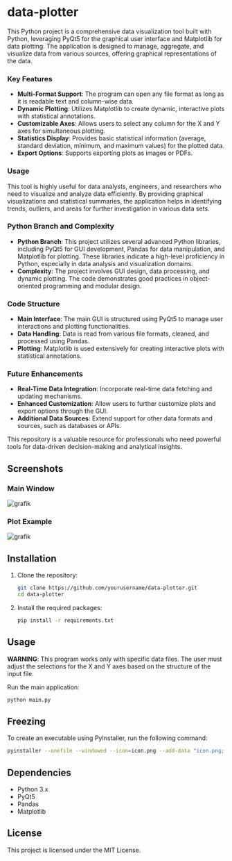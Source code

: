 # data-plotter

This Python project is a comprehensive data visualization tool built with Python, leveraging PyQt5 for the graphical user interface and Matplotlib for data plotting. The application is designed to manage, aggregate, and visualize data from various sources, offering graphical representations of the data.

### Key Features

- **Multi-Format Support**: The program can open any file format as long as it is readable text and column-wise data.
- **Dynamic Plotting**: Utilizes Matplotlib to create dynamic, interactive plots with statistical annotations.
- **Customizable Axes**: Allows users to select any column for the X and Y axes for simultaneous plotting.
- **Statistics Display**: Provides basic statistical information (average, standard deviation, minimum, and maximum values) for the plotted data.
- **Export Options**: Supports exporting plots as images or PDFs.

### Usage

This tool is highly useful for data analysts, engineers, and researchers who need to visualize and analyze data efficiently. By providing graphical visualizations and statistical summaries, the application helps in identifying trends, outliers, and areas for further investigation in various data sets.

### Python Branch and Complexity

- **Python Branch**: This project utilizes several advanced Python libraries, including PyQt5 for GUI development, Pandas for data manipulation, and Matplotlib for plotting. These libraries indicate a high-level proficiency in Python, especially in data analysis and visualization domains.
- **Complexity**: The project involves GUI design, data processing, and dynamic plotting. The code demonstrates good practices in object-oriented programming and modular design.

### Code Structure

- **Main Interface**: The main GUI is structured using PyQt5 to manage user interactions and plotting functionalities.
- **Data Handling**: Data is read from various file formats, cleaned, and processed using Pandas.
- **Plotting**: Matplotlib is used extensively for creating interactive plots with statistical annotations.

### Future Enhancements

- **Real-Time Data Integration**: Incorporate real-time data fetching and updating mechanisms.
- **Enhanced Customization**: Allow users to further customize plots and export options through the GUI.
- **Additional Data Sources**: Extend support for other data formats and sources, such as databases or APIs.

This repository is a valuable resource for professionals who need powerful tools for data-driven decision-making and analytical insights.

## Screenshots

### Main Window
![grafik](https://github.com/PrGermux/data-plotter/assets/11144116/48876795-f4b6-48b9-a87c-17c21dacfc4b)


### Plot Example
![grafik](https://github.com/PrGermux/data-plotter/assets/11144116/7c62bff2-5087-4338-b9e2-91ee54c1c9c2)

## Installation

1. Clone the repository:

   ```sh
   git clone https://github.com/yourusername/data-plotter.git
   cd data-plotter
   ```

2. Install the required packages:

   ```sh
   pip install -r requirements.txt
   ```

## Usage

**WARNING**: This program works only with specific data files. The user must adjust the selections for the X and Y axes based on the structure of the input file.

Run the main application:

```sh
python main.py
```

## Freezing

To create an executable using PyInstaller, run the following command:

```sh
pyinstaller --onefile --windowed --icon=icon.png --add-data "icon.png;." --name "Data Plotter" main.py
```

## Dependencies

- Python 3.x
- PyQt5
- Pandas
- Matplotlib

## License

This project is licensed under the MIT License.
